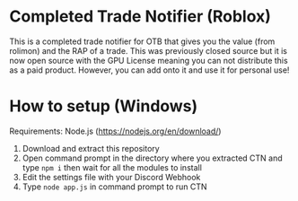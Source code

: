# Completed Trade Notifier (Roblox)
This is a completed trade notifier for OTB that gives you the value (from rolimon) and the RAP of a trade. This was previously closed source but it is now open source with the GPU License meaning you can not distribute this as a paid product. However, you can add onto it and use it for personal use! 

# How to setup (Windows)
Requirements: 
Node.js (https://nodejs.org/en/download/)

1. Download and extract this repository
2. Open command prompt in the directory where you extracted CTN and type `npm i` then wait for all the modules to install
3. Edit the settings file with your Discord Webhook
4. Type `node app.js` in command prompt to run CTN
